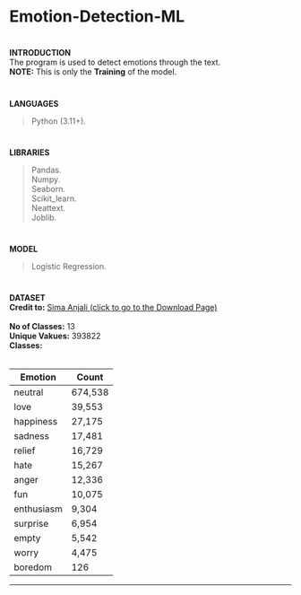 # Emotion-Detection-ML
#
**INTRODUCTION<br>**
The program is used to detect emotions through the text.<br>
**NOTE:** This is only the **Training** of the model.
#
**LANGUAGES**
> Python (3.11+).
#
**LIBRARIES**
> Pandas.<br>
> Numpy.<br>
> Seaborn.<br>
> Scikit_learn.<br>
> Neattext.<br>
> Joblib.<br>
#
**MODEL**
> Logistic Regression.
#
**DATASET<br>**
<b>Credit to:</b>
<a href="https://www.kaggle.com/datasets/simaanjali/emotion-analysis-based-on-text"> Sima Anjali (click to go to the Download Page) </a><br><br>
<b>No of Classes:</b> 13<br>
<b>Unique Vakues:</b> 393822<br>
<b>Classes:</b> <br><br>

| **Emotion**    | **Count** |
|----------------|-----------|
| neutral        | 674,538   |
| love           | 39,553    |
| happiness      | 27,175    |
| sadness        | 17,481    |
| relief         | 16,729    |
| hate           | 15,267    |
| anger          | 12,336    |
| fun            | 10,075    |
| enthusiasm     | 9,304     |
| surprise       | 6,954     |
| empty          | 5,542     |
| worry          | 4,475     |
| boredom        | 126       |

<hr>
